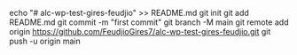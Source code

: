 echo "# alc-wp-test-gires-feudjio" >> README.md
git init
git add README.md
git commit -m "first commit"
git branch -M main
git remote add origin https://github.com/FeudjioGires7/alc-wp-test-gires-feudjio.git
git push -u origin main